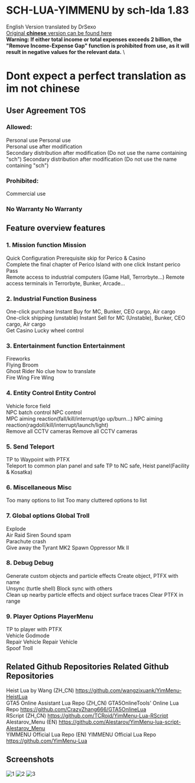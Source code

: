# SCH-LUA-YIMMENU by sch-lda 1.83
English Version translated by DrSexo \
[Original **chinese** version can be found here](https://github.com/sch-lda/SCH-LUA-YIMMENU) \
**Warning: If either total income or total expenses exceeds 2 billion, the "Remove Income-Expense Gap" function is prohibited from use, as it will result in negative values for the relevant data.** \
# Dont expect a perfect translation as im not chinese


## User Agreement TOS
### Allowed:
Personal use Personal use \
Personal use after modification \
Secondary distribution after modification (Do not use the name containing "sch") Secondary distribution after modification (Do not use the name containing "sch")
### Prohibited:
Commercial use
### No Warranty No Warranty
## Feature overview features
### 1. Mission function Mission
Quick Configuration Prerequisite skip for Perico & Casino\
Complete the final chapter of Perico Island with one click Instant perico Pass \
Remote access to industrial computers (Game Hall, Terrorbyte...) Remote access terminals in Terrorbyte, Bunker, Arcade...
### 2. Industrial Function Business
One-click purchase Instant Buy for MC, Bunker, CEO cargo, Air cargo\
One-click shipping (unstable) Instant Sell for MC (Unstable), Bunker, CEO cargo, Air cargo\
Get Casino Lucky wheel control
### 3. Entertainment function Entertainment
Fireworks \
Flying Broom \
Ghost Rider No clue how to translate \
Fire Wing Fire Wing
### 4. Entity Control Entity Control
Vehicle force field \
NPC batch control NPC control \
MPC aiming reaction(fall/kill/interrupt/go up/burn...) NPC aiming reaction(ragdoll/kill/interrupt/launch/light) \
Remove all CCTV cameras Remove all CCTV cameras
### 5. Send Teleport
TP to Waypoint with PTFX \
Teleport to common plan panel and safe TP to NC safe, Heist panel(Facility & Kosatka)
### 6. Miscellaneous Misc
Too many options to list Too many cluttered options to list
### 7. Global options Global Troll
Explode \
Air Raid Siren Sound spam \
Parachute crash \
Give away the Tyrant MK2 Spawn Oppressor Mk II
### 8. Debug Debug
Generate custom objects and particle effects Create object, PTFX with name\
Unsync (turtle shell) Block sync with others\
Clean up nearby particle effects and object surface traces Clear PTFX in range
### 9. Player Options PlayerMenu
TP to player with PTFX \
Vehicle Godmode \
Repair Vehicle Repair Vehicle \
Spoof Troll
## Related Github Repositories Related Github Repositories
Heist Lua by Wang (ZH_CN) https://github.com/wangzixuank/YimMenu-HeistLua \
GTA5 Online Assistant Lua Repo (ZH_CN) GTA5OnlineTools' Online Lua Repo https://github.com/CrazyZhang666/GTA5OnlineLua \
RScript (ZH_CN) https://github.com/TCRoid/YimMenu-Lua-RScript \
Alestarov_Menu (EN) https://github.com/Alestarov/YimMenu-lua-script-Alestarov_Menu \
YIMMENU Official Lua Repo (EN) YIMMENU Official Lua Repo https://github.com/YimMenu-Lua
## Screenshots 
![1](https://github.com/Drsexo/English-Sch-lua/assets/101467921/df7c29e5-50bd-4a61-b76a-ac1ab92d4aa8)
![2](https://github.com/Drsexo/English-Sch-lua/assets/101467921/d16ae327-556d-4bcd-9361-e47395e123e2)
![3](https://github.com/Drsexo/English-Sch-lua/assets/101467921/7062e682-f574-4928-9a0b-03d9375b7a56)




